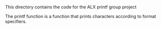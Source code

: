 This directory contains the code for the ALX printf group project

The printf function is a function that prints characters according to
format specifiers.
